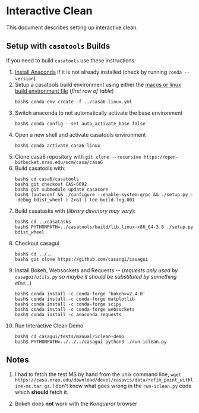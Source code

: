 # Interactive Clean

This document describes setting up interactive clean.

## Setup with ``casatools`` Builds

If you need to build ``casatools`` use these instructions:

1. [Install Anaconda](https://www.anaconda.com/) if it is not already installed (check by running ``conda --version``)
1. Setup a casatools build environment using either the [macos or linux build environment file](https://github.com/casangi/casagui/blob/main/devel/anaconda3/c_dev.md#environment) (_first row of table_)
    ```
    bash$ conda env create -f ../casa6-linux.yml
    ```
1. Switch anaconda to not automatically activate the base environment
    ```
    bash$ conda config --set auto_activate_base false
    ```
1. Open a new shell and activate casatools environment
    ```
    bash$ conda activate casa6-linux
    ```
1. Clone casa6 repository with ``git clone --recursive https://open-bitbucket.nrao.edu/scm/casa/casa6``
1. Build casatools with:
    ```
    bash$ cd casa6/casatools
    bash$ git checkout CAS-6692
    bash$ git submodule update casacore
    bash$ (autoconf && ./configure --enable-system-grpc && ./setup.py --debug bdist_wheel ) 2>&1 | tee build.log.001
    ```
1. Build casatasks with (_library directory may vary_):
    ```
    bash$ cd ../casatasks
    bash$ PYTHONPATH=../casatools/build/lib.linux-x86_64-3.8 ./setup.py bdist_wheel
    ```
1. Checkout casagui
    ```
    bash$ cd ../..
    bash$ git clone https://github.com/casangi/casagui
    ```
1. Install Bokeh, Websockets and Requests --
    (_requests only used by ``casagui/utils.py`` so maybe it should be substituted by something else..._)
    ```
    bash$ conda install -c conda-forge 'bokeh>=2.4.0'
    bash$ conda install -c conda-forge matplotlib
    bash$ conda install -c conda-forge scipy
    bash$ conda install -c conda-forge websockets
    bash$ conda install -c anaconda requests
    ```
1. Run Interactive Clean Demo
    ```
    bash$ cd casagui/tests/manual/iclean-demo
    bash$ PYTHONPATH=../../../casagui python3 ./run-iclean.py
    ```

## Notes

1. I had to fetch the test MS by hand from the unix command line, ``wget https://casa.nrao.edu/download/devel/casavis/data/refim_point_withline-ms.tar.gz``. I don't know what goes wrong in the ``run-iclean.py`` code which **should** fetch it.

1. Bokeh does **not** work with the _Konqueror_ browser
